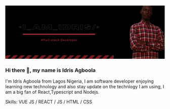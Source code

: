 
![I am GitHub Readme Generator's creator](https://github.com/agboolaidris/agboolaidris/raw/main/i_AM_idris%20Tournament.png?raw=true)
### Hi there 👋, my name is Idris Agboola
I'm Idris Agboola from Lagos Nigeria, I am software developer enjoying learning new technology and also stay update on the technlogy I am using, I am a big fan of React,Typescript and Nodejs.

Skills: VUE JS / REACT / JS / HTML / CSS










<!--
**agboolaidris/agboolaidris** is a ✨ _special_ ✨ repository because its `README.md` (this file) appears on your GitHub profile.

Here are some ideas to get you started:

- 🔭 I’m currently working on ...
- 🌱 I’m currently learning ...
- 👯 I’m looking to collaborate on ...
- 🤔 I’m looking for help with ...
- 💬 Ask me about ...
- 📫 How to reach me: ...
- 😄 Pronouns: ...
- ⚡ Fun fact: ...
-->
